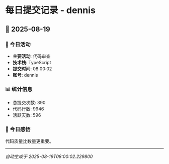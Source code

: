 # 每日提交记录 - dennis

## 📅 2025-08-19

### 🎯 今日活动
- **主要活动**: 代码审查
- **技术栈**: TypeScript
- **提交时间**: 08:00:02
- **账号**: dennis

### 📊 统计信息
- 总提交次数: 390
- 代码行数: 9946
- 活跃天数: 596

### 💭 今日感悟
代码质量比数量更重要。

---
*自动生成于 2025-08-19T08:00:02.229800*

